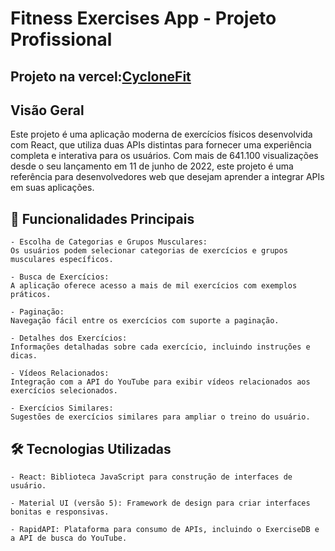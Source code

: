 # Fitness Exercises App - Projeto Profissional
## Projeto na vercel:[CycloneFit](https://cyclone-fit.vercel.app/)
## Visão Geral

Este projeto é uma aplicação moderna de exercícios físicos desenvolvida com React, que utiliza duas APIs distintas para fornecer uma experiência completa e interativa para os usuários. Com mais de 641.100 visualizações desde o seu lançamento em 11 de junho de 2022, este projeto é uma referência para desenvolvedores web que desejam aprender a integrar APIs em suas aplicações.
## 🚀 Funcionalidades Principais

    - Escolha de Categorias e Grupos Musculares:
    Os usuários podem selecionar categorias de exercícios e grupos musculares específicos.

    - Busca de Exercícios:
    A aplicação oferece acesso a mais de mil exercícios com exemplos práticos.

    - Paginação:
    Navegação fácil entre os exercícios com suporte a paginação.

    - Detalhes dos Exercícios:
    Informações detalhadas sobre cada exercício, incluindo instruções e dicas.

    - Vídeos Relacionados:
    Integração com a API do YouTube para exibir vídeos relacionados aos exercícios selecionados.

    - Exercícios Similares:
    Sugestões de exercícios similares para ampliar o treino do usuário.

## 🛠️ Tecnologias Utilizadas

    - React: Biblioteca JavaScript para construção de interfaces de usuário.

    - Material UI (versão 5): Framework de design para criar interfaces bonitas e responsivas.

    - RapidAPI: Plataforma para consumo de APIs, incluindo o ExerciseDB e a API de busca do YouTube.
